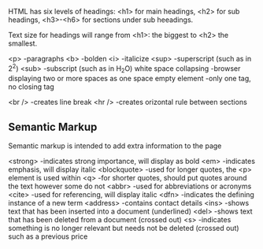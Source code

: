 
HTML has six levels of headings: \<h1> for main headings, \<h2> for sub headings, \<h3>-\<h6> for sections under sub heeadings.  

Text size for headings will range from \<h1>: the biggest to \<h2> the smallest.

\<p> -paragraphs
\<b> -bolden
\<i> -italicize
\<sup> -superscript (such as in 2<sup>2</sup>)
\<sub> -subscript (such as in H<sub>2</sub>O)
white space collapsing -browser displaying two or more spaces as one space
empty element -only one tag, no closing tag

\<br /> -creates line break
\<hr /> -creates orizontal rule between sections

## Semantic Markup

Semantic markup is intended to add extra information to the page  

\<strong> -indicates strong importance, will display as bold
\<em> -indicates emphasis, will display italic
\<blockquote> -used for longer quotes, the \<p> element is used within
\<q> -for shorter quotes, should put quotes around the text however some do not
\<abbr> -used for abbreviations or acronyms
\<cite> -used for referencing, will display italic
\<dfn> -indicates the defining instance of a new term
\<address> -contains contact details
\<ins> -shows text that has been inserted into a document (underlined)
\<del> -shows text that has been deleted from a document (crossed out)
\<s> -indicates something is no longer relevant but needs not be deleted (crossed out) such as a previous price
